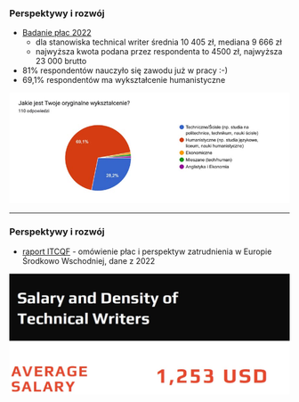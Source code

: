 ### Perspektywy i rozwój

- [Badanie płac 2022](http://techwriter.pl/wyniki-badania-plac-w-komunikacji-technicznej-2022/)
  - dla stanowiska technical writer średnia 10 405 zł, mediana 9 666 zł
  - najwyższa kwota podana przez respondenta to 4500 zł, najwyższa 23 000 brutto
- 81% respondentów nauczyło się zawodu już w pracy :-)
- 69,1% respondentów ma wykształcenie humanistyczne

![Wykształcenie](../images/wyksztalcenie_techwriterow.jpg)<!-- .element: style="width:600px" -->

---

### Perspektywy i rozwój

- [raport ITCQF](https://itcqf.org/materials/) - omówienie płac i perspektyw zatrudnienia w Europie Środkowo Wschodniej, dane z 2022

![Raport ITCQF](../images/itcqf_report.jpg)

